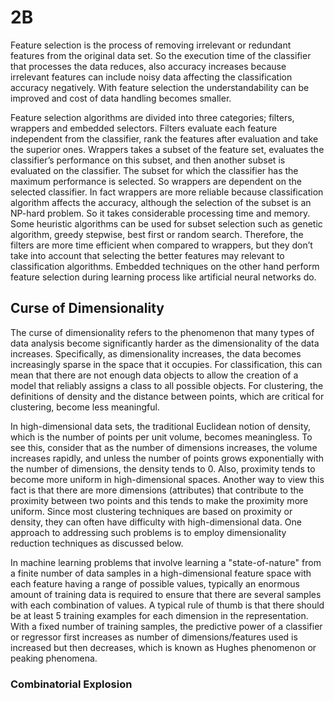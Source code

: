 # 2B

Feature selection is the process of removing irrelevant or redundant features from the original data set. So the execution time of the classifier that processes the data reduces, also accuracy increases because irrelevant features can include noisy data affecting the classification accuracy negatively. With feature selection the understandability can be improved and cost of data handling becomes smaller. 

Feature selection algorithms are divided into three categories; filters, wrappers and embedded selectors. Filters evaluate each feature  independent from the classifier, rank the features after evaluation and take the superior ones. Wrappers takes a subset of the feature set, evaluates the classifier’s performance on this subset, and then another subset is evaluated on the classifier. The subset for which the classifier has the maximum performance is selected. So wrappers are dependent on the selected classifier. In fact wrappers are more reliable because classification algorithm affects the accuracy, although the selection of the subset is an NP-hard problem. So it takes considerable processing time and memory. Some heuristic algorithms can be used for subset selection such as genetic algorithm, greedy stepwise, best first or random search. Therefore, the filters are more time efficient when compared to wrappers, but they don’t take into account that selecting the better features may relevant to classification algorithms. Embedded techniques on the other hand perform feature
selection during learning process like artificial neural networks do. 

## Curse of Dimensionality

The curse of dimensionality refers to the phenomenon that many types of data analysis become significantly harder as the dimensionality of the data increases. Specifically, as dimensionality increases, the data becomes increasingly sparse in the space that it occupies. For classification, this can mean that there are not enough data objects to allow the creation of a model that reliably assigns a class to all possible objects. For clustering, the definitions of density and the distance between points, which are critical for clustering, become less meaningful.

In high-dimensional data sets, the traditional Euclidean notion of density, which is the number of points per unit volume, becomes meaningless. To see this, consider that as the number of dimensions increases, the volume increases rapidly, and unless the number of points grows exponentially with the number of dimensions, the density tends to 0. Also, proximity tends to become more uniform in high-dimensional spaces. Another way to view this fact is that there are more dimensions (attributes) that contribute to the proximity between two points and this tends to make the proximity more uniform. Since most clustering techniques are based on proximity or density, they can often have difficulty with high-dimensional data. One approach to addressing such problems is to employ dimensionality reduction techniques as discussed below.

In machine learning problems that involve learning a "state-of-nature" from a finite number of data samples in a high-dimensional feature space with each feature having a range of possible values, typically an enormous amount of training data is required to ensure that there are several samples with each combination of values. A typical rule of thumb is that there should be at least 5 training examples for each dimension in the representation. With a fixed number of training samples, the predictive power of a classifier or regressor first increases as number of dimensions/features used is increased but then decreases, which is known as Hughes phenomenon or peaking phenomena.

### Combinatorial Explosion
